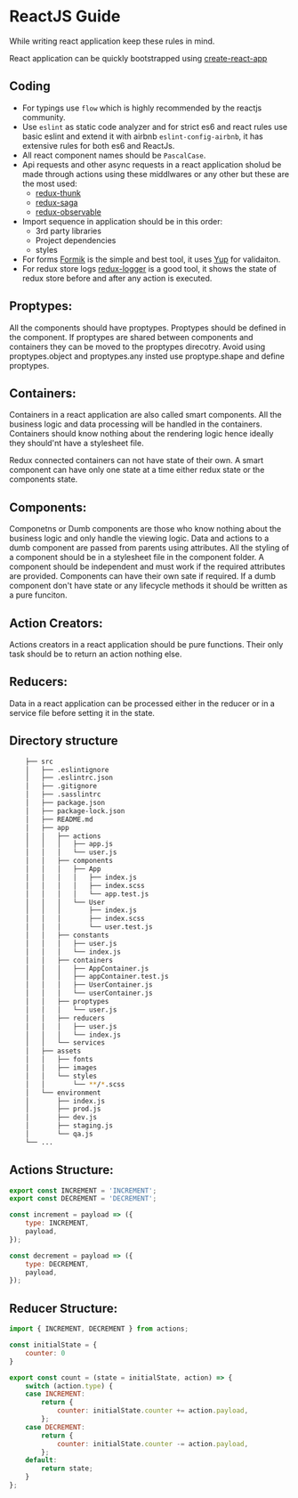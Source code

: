 # ReactJS Guide
While writing react application keep these rules in mind.

React application can be quickly bootstrapped using [create-react-app](https://github.com/facebook/create-react-app)

## Coding

  - For typings use `flow` which is highly recommended by the reactjs community.
  - Use `eslint` as static code analyzer and for strict es6 and react rules use basic eslint and extend it with airbnb `eslint-config-airbnb`, it has extensive rules for both es6 and ReactJs.
  - All react component names should be `PascalCase`.
  - Api requests and other async requests in a react application sholud be made through actions using these middlwares or any other but these are the most used:
      - [redux-thunk](https://github.com/reduxjs/redux-thunk)
      - [redux-saga](https://github.com/redux-saga/redux-saga)
      - [redux-observable](https://github.com/redux-observable/redux-observable)
  - Import sequence in application should be in this order:
      - 3rd party libraries
      - Project dependencies
      - styles
  - For forms [Formik](https://github.com/jaredpalmer/formik) is the simple and best tool, it uses [Yup](https://github.com/jquense/yup) for validaiton.
  - For redux store logs [redux-logger](https://www.npmjs.com/package/redux-logger) is a good tool, it shows the state of redux store before and after any action is executed.
	
## Proptypes:

All the components should have proptypes. Proptypes should be defined in the component. If proptypes are shared between components and containers they can be moved to the proptypes direcotry. Avoid using proptypes.object and proptypes.any insted use proptype.shape and define proptypes.

## Containers:

Containers in a react application are also called smart components. All the business logic and data processing will be handled in the containers. Containers should know nothing about the rendering logic hence ideally they should'nt have a stylesheet file.

Redux connected containers can not have state of their own. A smart component can have only one state at a time either redux state or the components state.

## Components:

Componetns or Dumb components are those who know nothing about the business logic and only handle the viewing logic. Data and actions to a dumb component are passed from parents using attributes. All the styling of a component should be in a stylesheet file in the component folder. A component should be independent and must work if the required attributes are provided. Components can have their own sate if required. If a dumb component don't have state or any lifecycle methods it should be written as a pure funciton.

## Action Creators:

Actions creators in a react application should be pure functions. Their only task should be to return an action nothing else.
	
## Reducers:

Data in a react application can be processed either in the reducer or in a service file before setting it in the state.


## Directory structure
```bash
    ├── src
    │   ├── .eslintignore
    │   ├── .eslintrc.json
    │   ├── .gitignore
    │   ├── .sasslintrc
    │   ├── package.json
    │   ├── package-lock.json
    │   ├── README.md
    │   ├── app
    │   │   ├── actions
    │   │   │   ├── app.js
    │   │   │   └── user.js
    │   │   ├── components
    │   │   │   ├── App
    │   │   │   │   ├── index.js
    │   │   │   │   ├── index.scss
    │   │   │   │   └── app.test.js
    │   │   │   └── User
    │   │   │       ├── index.js
    │   │   │       ├── index.scss
    │   │   │       └── user.test.js
    │   │   ├── constants
    │   │   │   ├── user.js
    │   │   │   └── index.js
    │   │   ├── containers
    │   │   │   ├── AppContainer.js
    │   │   │   ├── appContainer.test.js
    │   │   │   ├── UserContainer.js
    │   │   │   └── userContainer.js
    │   │   ├── proptypes
    │   │   │   └── user.js
    │   │   ├── reducers
    │   │   │   ├── user.js
    │   │   │   └── index.js
    │   │   └── services
    │   ├── assets
    │   │   ├── fonts
    │   │   ├── images
    │   │   └── styles
    │   │       └── **/*.scss
    │   └── environment
    │       ├── index.js
    │       ├── prod.js
    │       ├── dev.js
    │       ├── staging.js
    │       └── qa.js
    └── ...
```

## Actions Structure:
```jsx
export const INCREMENT = 'INCREMENT';
export const DECREMENT = 'DECREMENT';

const increment = payload => ({
    type: INCREMENT,
    payload,
});

const decrement = payload => ({
    type: DECREMENT,
    payload,
});
```

## Reducer Structure:
```jsx
import { INCREMENT, DECREMENT } from actions;

const initialState = {
    counter: 0
}

export const count = (state = initialState, action) => {
    switch (action.type) {
    case INCREMENT:
        return {
            counter: initialState.counter += action.payload,
        };
    case DECREMENT:
        return {
            counter: initialState.counter -= action.payload,
        };
    default:
        return state;
    }
};
```



